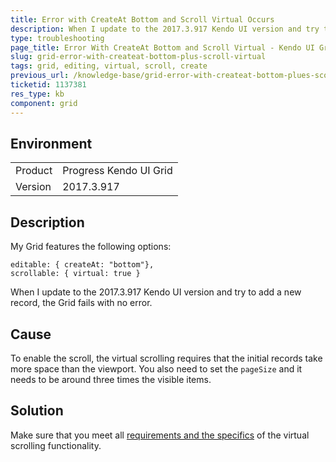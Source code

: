 ```yaml
---
title: Error with CreateAt Bottom and Scroll Virtual Occurs
description: When I update to the 2017.3.917 Kendo UI version and try to add a new record, the Kendo UI Grid fails with no error.
type: troubleshooting
page_title: Error With CreateAt Bottom and Scroll Virtual - Kendo UI Grid for jQuery
slug: grid-error-with-createat-bottom-plus-scroll-virtual
tags: grid, editing, virtual, scroll, create
previous_url: /knowledge-base/grid-error-with-createat-bottom-plues-scoll-virtual.md
ticketid: 1137381
res_type: kb
component: grid
---
```


## Environment

<table>
 <tr>
  <td>Product</td>
  <td>Progress Kendo UI Grid</td>
 </tr> <tr>
  <td>Version</td>
  <td>2017.3.917</td>
 </tr>
</table>


## Description

My Grid features the following options:

```
editable: { createAt: "bottom"},  
scrollable: { virtual: true }
```

When I update to the 2017.3.917 Kendo UI version and try to add a new record, the Grid fails with no error.

## Cause

To enable the scroll, the virtual scrolling requires that the initial records take more space than the viewport. You also need to set the `pageSize` and it needs to be around three times the visible items.  

## Solution

Make sure that you meet all [requirements and the specifics](https://docs.telerik.com/kendo-ui/controls/data-management/grid/appearance#virtual-scrolling) of the virtual scrolling functionality.

